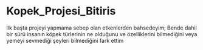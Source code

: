 # Kopek_Projesi_Bitiris
İlk başta projeyi yapmama sebep olan etkenlerden bahsedeyim; Bende dahil bir sürü insanın köpek türlerinin ne olduğunu ve özelliklerini bilmediğini veya yemeyi sevmediği şeyleri bilmediğini fark ettim 

